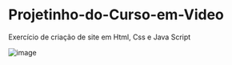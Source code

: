 # Projetinho-do-Curso-em-Video
Exercício de criação de site em Html, Css e Java Script


![image](https://user-images.githubusercontent.com/74679398/125697979-d518f37e-4010-4c3f-b757-7a13226e122e.png)
